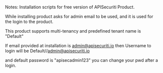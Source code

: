 
Notes:
Installation scripts for free version of APISecuriti Product.

While installing product asks for admin email to be used, and it is used for the login to the product.

This product supports multi-tenancy and predefined tenant name is "Default"

If email provided at installation is admin@apisecuriti.io then Username to login will be Default//admin@apisecuriti.io

and default password is "apisecadmin123" you can change your pwd after a login.


